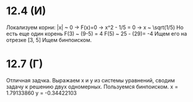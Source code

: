 # 12.4 (И)
Локализуем корни:
|x| ~ 0 -> F(x)=0 -> x^2 - 1/5 = 0 -> x ~ \sqrt(1/5)
Но есть еще один корень F(3) ~ (9-5) = 4 F(5) ~ 25 - (29)= -4 
Ищем его на отрезке [3, 5]
Ищем бинпоиском.
# 12.7 (Г)
Отличная задчка. Выражаем x и y из системы уравнений, сводим задачу к решению двух одномерных. Пользуемся бинпоиском.
x = 1.79133860
y = -0.34422103
